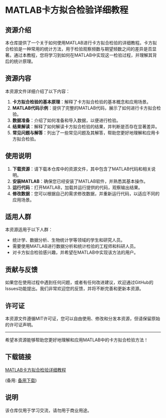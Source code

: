 # MATLAB卡方拟合检验详细教程

## 资源介绍

本仓库提供了一个关于如何使用MATLAB进行卡方拟合检验的详细教程。卡方拟合检验是一种常用的统计方法，用于检验观察频数与期望频数之间的差异是否显著。通过本教程，您将学习到如何在MATLAB中实现这一检验过程，并理解其背后的统计原理。

## 资源内容

本资源文件详细介绍了以下内容：

1. **卡方拟合检验的基本原理**：解释了卡方拟合检验的基本概念和应用场景。
2. **MATLAB代码示例**：提供了完整的MATLAB代码，展示了如何进行卡方拟合检验。
3. **数据准备**：介绍了如何准备和导入数据，以便进行检验。
4. **结果解读**：解释了如何解读卡方拟合检验的结果，并判断是否存在显著差异。
5. **常见问题与解答**：列出了一些常见问题及其解答，帮助您更好地理解和应用卡方拟合检验。

## 使用说明

1. **下载资源**：请下载本仓库中的资源文件，其中包含了MATLAB代码和相关说明。
2. **安装MATLAB**：确保您已经安装了MATLAB软件，并熟悉其基本操作。
3. **运行代码**：打开MATLAB，加载并运行提供的代码，观察输出结果。
4. **修改数据**：您可以根据自己的需求修改数据，并重新运行代码，以适应不同的应用场景。

## 适用人群

本资源适用于以下人群：

- 统计学、数据分析、生物统计学等领域的学生和研究人员。
- 需要使用MATLAB进行数据分析和统计检验的工程师和科研人员。
- 对卡方拟合检验感兴趣，并希望在MATLAB中实现该方法的用户。

## 贡献与反馈

如果您在使用过程中遇到任何问题，或者有任何改进建议，欢迎通过GitHub的Issues功能提出。我们非常欢迎您的反馈，并将不断完善和更新本资源。

## 许可证

本资源文件遵循MIT许可证，您可以自由使用、修改和分发本资源，但请保留原始的许可证声明。

---

希望本资源能够帮助您更好地理解和应用MATLAB中的卡方拟合检验方法！

## 下载链接
[MATLAB卡方拟合检验详细教程](https://pan.quark.cn/s/b808592d041a) 

(备用: [备用下载](https://pan.baidu.com/s/1aV06ipYOP2f15azLVwDSqg?pwd=1234))

## 说明

该仓库仅用于学习交流，请勿用于商业用途。
